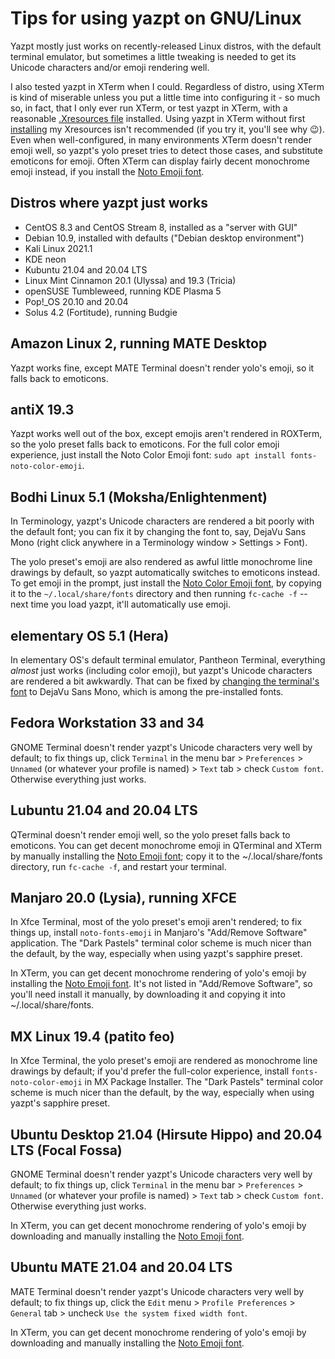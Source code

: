 # Tips for using yazpt on GNU/Linux

Yazpt mostly just works on recently-released Linux distros, with the default terminal emulator, but sometimes a little tweaking is needed to get its Unicode characters and/or emoji rendering well.

I also tested yazpt in XTerm when I could. Regardless of distro, using XTerm is kind of miserable unless you put a little time into configuring it - so much so, in fact, that I only ever run XTerm, or test yazpt in XTerm, with a reasonable [.Xresources file](./resources/Xresources) installed. Using yazpt in XTerm without first [installing](./resources/install-resources.zsh) my Xresources isn't recommended (if you try it, you'll see why 😉). Even when well-configured, in many environments XTerm doesn't render emoji well, so yazpt's yolo preset tries to detect those cases, and substitute emoticons for emoji. Often XTerm can display fairly decent monochrome emoji instead, if you install the [Noto Emoji font](https://github.com/googlefonts/noto-emoji/blob/master/fonts/NotoEmoji-Regular.ttf).


## Distros where yazpt just works

* CentOS 8.3 and CentOS Stream 8, installed as a "server with GUI"
* Debian 10.9, installed with defaults ("Debian desktop environment")
* Kali Linux 2021.1
* KDE neon
* Kubuntu 21.04 and 20.04 LTS
* Linux Mint Cinnamon 20.1 (Ulyssa) and 19.3 (Tricia)
* openSUSE Tumbleweed, running KDE Plasma 5
* Pop!_OS 20.10 and 20.04
* Solus 4.2 (Fortitude), running Budgie


## Amazon Linux 2, running MATE Desktop

Yazpt works fine, except MATE Terminal doesn't render yolo's emoji, so it falls back to emoticons.


## antiX 19.3

Yazpt works well out of the box, except emojis aren't rendered in ROXTerm, so the yolo preset falls back to emoticons. For the full color emoji experience, just install the Noto Color Emoji font: `sudo apt install fonts-noto-color-emoji`.


## Bodhi Linux 5.1 (Moksha/Enlightenment)

In Terminology, yazpt's Unicode characters are rendered a bit poorly with the default font; you can fix it by changing the font to, say, DejaVu Sans Mono (right click anywhere in a Terminology window > Settings > Font).

The yolo preset's emoji are also rendered as awful little monochrome line drawings by default, so yazpt automatically switches to emoticons instead. To get emoji in the prompt, just install the [Noto Color Emoji font](https://github.com/googlefonts/noto-emoji/blob/master/fonts/NotoColorEmoji.ttf), by copying it to the `~/.local/share/fonts` directory and then running `fc-cache -f` -- next time you load yazpt, it'll automatically use emoji.


## elementary OS 5.1 (Hera)

In elementary OS's default terminal emulator, Pantheon Terminal, everything _almost_ just works (including color emoji), but yazpt's Unicode characters are rendered a bit awkwardly. That can be fixed by [changing the terminal's font](https://elementaryos.stackexchange.com/questions/1149/how-can-i-change-the-default-terminal-font) to DejaVu Sans Mono, which is among the pre-installed fonts.


## Fedora Workstation 33 and 34

GNOME Terminal doesn't render yazpt's Unicode characters very well by default; to fix things up, click `Terminal` in the menu bar > `Preferences` > `Unnamed` (or whatever your profile is named) > `Text` tab > check `Custom font`. Otherwise everything just works.


## Lubuntu 21.04 and 20.04 LTS

QTerminal doesn't render emoji well, so the yolo preset falls back to emoticons. You can get decent monochrome emoji in QTerminal and XTerm by manually installing the [Noto Emoji font](https://github.com/googlefonts/noto-emoji/blob/master/fonts/NotoEmoji-Regular.ttf); copy it to the ~/.local/share/fonts directory, run `fc-cache -f`, and restart your terminal.


## Manjaro 20.0 (Lysia), running XFCE

In Xfce Terminal, most of the yolo preset's emoji aren't rendered; to fix things up, install `noto-fonts-emoji` in Manjaro's "Add/Remove Software" application. The "Dark Pastels" terminal color scheme is much nicer than the default, by the way, especially when using yazpt's sapphire preset.

In XTerm, you can get decent monochrome rendering of yolo's emoji by installing the [Noto Emoji font](https://github.com/googlefonts/noto-emoji/blob/master/fonts/NotoEmoji-Regular.ttf). It's not listed in "Add/Remove Software", so you'll need install it manually, by downloading it and copying it into ~/.local/share/fonts.


## MX Linux 19.4 (patito feo)

In Xfce Terminal, the yolo preset's emoji are rendered as monochrome line drawings by default; if you'd prefer the full-color experience, install `fonts-noto-color-emoji` in MX Package Installer. The "Dark Pastels" terminal color scheme is much nicer than the default, by the way, especially when using yazpt's sapphire preset.


## Ubuntu Desktop 21.04 (Hirsute Hippo) and 20.04 LTS (Focal Fossa)

GNOME Terminal doesn't render yazpt's Unicode characters very well by default; to fix things up, click `Terminal` in the menu bar > `Preferences` > `Unnamed` (or whatever your profile is named) > `Text` tab > check `Custom font`. Otherwise everything just works.

In XTerm, you can get decent monochrome rendering of yolo's emoji by downloading and manually installing the [Noto Emoji font](https://github.com/googlefonts/noto-emoji/blob/master/fonts/NotoEmoji-Regular.ttf).


## Ubuntu MATE 21.04 and 20.04 LTS

MATE Terminal doesn't render yazpt's Unicode characters very well by default; to fix things up, click the `Edit` menu > `Profile Preferences` > `General` tab > uncheck `Use the system fixed width font`.

In XTerm, you can get decent monochrome rendering of yolo's emoji by downloading and manually installing the [Noto Emoji font](https://github.com/googlefonts/noto-emoji/blob/master/fonts/NotoEmoji-Regular.ttf).
